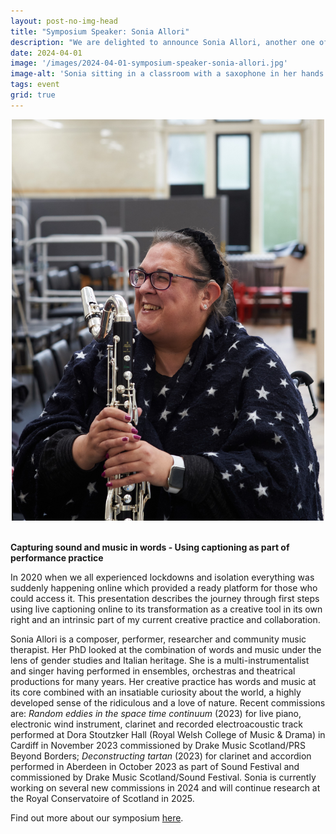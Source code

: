 ```yaml
---
layout: post-no-img-head
title: "Symposium Speaker: Sonia Allori"
description: "We are delighted to announce Sonia Allori, another one of our symposium speakers in Edinburg this May. This post features the abstract of her presentation and her bio."
date: 2024-04-01
image: '/images/2024-04-01-symposium-speaker-sonia-allori.jpg'
image-alt: 'Sonia sitting in a classroom with a saxophone in her hands smiling.'
tags: event
grid: true
---
```


<center><img src="../images/2024-04-01-symposium-speaker-sonia-allori.jpg" alt="Emily kneeling with an old camera on green grass outside. It's sunny." width="500"></center>

<br>

**Capturing sound and music in words - Using captioning as part of performance practice**

In 2020 when we all experienced lockdowns and isolation everything was suddenly happening online which provided a ready platform for those who could access it. This presentation describes the journey through first steps using live captioning online to its transformation as a creative tool in its own right and an intrinsic part of my current creative practice and collaboration.

Sonia Allori is a composer, performer, researcher and community music therapist. Her PhD looked at the combination of words and music under the lens of gender studies and Italian heritage. She is a multi-instrumentalist and singer having performed in ensembles, orchestras and theatrical productions for many years. Her creative practice has words and music at its core combined with an insatiable curiosity about the world, a highly developed sense of the ridiculous and a love of nature. Recent commissions are: *Random eddies in the space time continuum* (2023) for live piano, electronic wind instrument, clarinet and recorded electroacoustic track performed at Dora Stoutzker Hall (Royal Welsh College of Music & Drama) in Cardiff in November 2023 commissioned by Drake Music Scotland/PRS Beyond Borders; *Deconstructing tartan* (2023) for clarinet and accordion performed in Aberdeen in October 2023 as part of Sound Festival and commissioned by Drake Music Scotland/Sound Festival. Sonia is currently working on several new commissions in 2024 and will continue research at the Royal Conservatoire of Scotland in 2025.

Find out more about our symposium [here](symposium-announcement).

